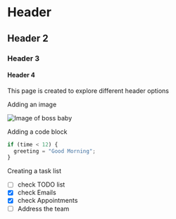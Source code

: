 # Header
## Header 2
### Header 3
#### Header 4 
This page is created to explore different header options 

Adding an image

![Image of boss baby](https://miro.medium.com/v2/resize:fit:640/1*7Y_aSJVafQQqzXzjdbJaew.jpeg)


Adding a code block
```javascript
if (time < 12) {
  greeting = "Good Morning";
}
```

Creating a task list

- [ ] check TODO list
- [x] check Emails
- [x] check Appointments
- [ ] Address the team
